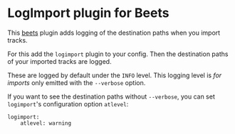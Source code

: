 # LogImport plugin for Beets

This [beets] plugin adds logging of the destination paths when  you import tracks.

For this add the `logimport` plugin to your config. Then the destination paths of your imported tracks are logged. 

These are logged by default under the `INFO` level. This logging level is _for imports_ only emitted with the `--verbose` option.

If you want to see the destination paths without `--verbose`, you can set `logimport`'s configuration option `atlevel`:

```
logimport:
    atlevel: warning
```

  [beets]: https://beets.io
